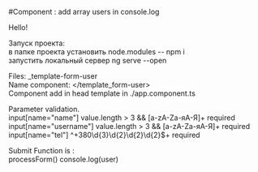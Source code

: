 #Component : add array users in console.log

Hello!

Запуск проекта: <br> в папкe проекта установить node.modules      -- npm i
                <br>запустить локальный сервер                   ng serve --open



Files: _template-form-user<br>
Name component: </template_form-user><br>
Component add in head template in ./app.component.ts<br>

Parameter validation.<br>
input[name="name"]          value.length > 3 && [a-zA-Za-яА-Я]+     required<br>
input[name="username"]      value.length > 3 && [a-zA-Za-яА-Я]+     required<br>
input[name="tel"]           ^\+380\d{3}\d{2}\d{2}\d{2}$+            required<br>

Submit Function is :<br>
                    processForm()
                    console.log(user)
                    


